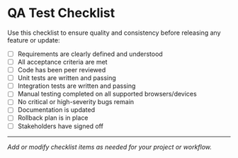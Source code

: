 # QA Test Checklist

Use this checklist to ensure quality and consistency before releasing any feature or update:

- [ ] Requirements are clearly defined and understood
- [ ] All acceptance criteria are met
- [ ] Code has been peer reviewed
- [ ] Unit tests are written and passing
- [ ] Integration tests are written and passing
- [ ] Manual testing completed on all supported browsers/devices
- [ ] No critical or high-severity bugs remain
- [ ] Documentation is updated
- [ ] Rollback plan is in place
- [ ] Stakeholders have signed off

---

*Add or modify checklist items as needed for your project or workflow.* 